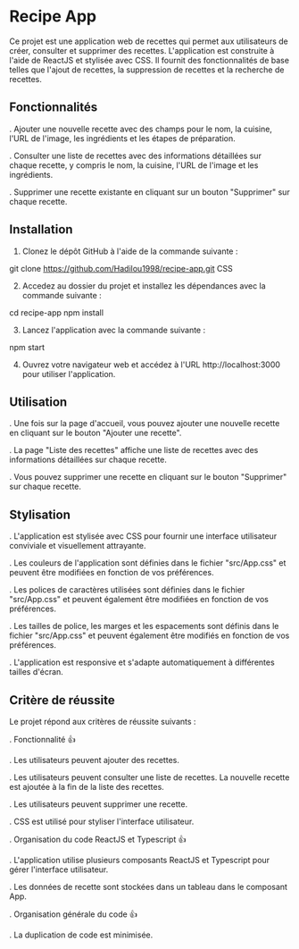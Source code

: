 # Recipe App

Ce projet est une application web de recettes qui permet aux utilisateurs de créer, consulter et supprimer des recettes.
L'application est construite à l'aide de ReactJS et stylisée avec CSS.
Il fournit des fonctionnalités de base telles que l'ajout de recettes, la suppression de recettes et la recherche de recettes.

## Fonctionnalités

. Ajouter une nouvelle recette avec des champs pour le nom, la cuisine, l'URL de l'image, les ingrédients et les étapes de préparation.

. Consulter une liste de recettes avec des informations détaillées sur chaque recette, y compris le nom, la cuisine, l'URL de l'image et les ingrédients.

. Supprimer une recette existante en cliquant sur un bouton "Supprimer" sur chaque recette.

## Installation

1. Clonez le dépôt GitHub à l'aide de la commande suivante :

git clone https://github.com/Hadilou1998/recipe-app.git
CSS

2. Accedez au dossier du projet et installez les dépendances avec la commande suivante :

cd recipe-app
npm install

3. Lancez l'application avec la commande suivante :

npm start

4. Ouvrez votre navigateur web et accédez à l'URL http://localhost:3000 pour utiliser l'application.

## Utilisation

. Une fois sur la page d'accueil, vous pouvez ajouter une nouvelle recette en cliquant sur le bouton "Ajouter une recette".

. La page "Liste des recettes" affiche une liste de recettes avec des informations détaillées sur chaque recette.

. Vous pouvez supprimer une recette en cliquant sur le bouton "Supprimer" sur chaque recette.

## Stylisation

. L'application est stylisée avec CSS pour fournir une interface utilisateur conviviale et visuellement attrayante.

. Les couleurs de l'application sont définies dans le fichier "src/App.css" et peuvent être modifiées en fonction de vos préférences.

. Les polices de caractères utilisées sont définies dans le fichier "src/App.css" et peuvent également être modifiées en fonction de vos préférences.

. Les tailles de police, les marges et les espacements sont définis dans le fichier "src/App.css" et peuvent également être modifiés en fonction de vos préférences.

. L'application est responsive et s'adapte automatiquement à différentes tailles d'écran.

## Critère de réussite

Le projet répond aux critères de réussite suivants :

. Fonctionnalité 👍

. Les utilisateurs peuvent ajouter des recettes.

. Les utilisateurs peuvent consulter une liste de recettes. La nouvelle recette est ajoutée à la fin de la liste des recettes.

. Les utilisateurs peuvent supprimer une recette.

. CSS est utilisé pour styliser l'interface utilisateur.

. Organisation du code ReactJS et Typescript 👍

. L'application utilise plusieurs composants ReactJS et Typescript pour gérer l'interface utilisateur.

. Les données de recette sont stockées dans un tableau dans le composant App.

. Organisation générale du code 👍

. La duplication de code est minimisée.